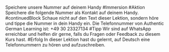 Speichere unsere Nummer auf deinem Handy #Immersion
#Aktion Speichere die folgende Nummer als Kontakt auf deinem Handy.
#continuedBlock Schaue nicht auf den Text dieser Lektion, sondern höre und tippe die Nummer in dein Handy ein.
Die Telefonnummer von Authentic German Learning ist: +49 30 23327134
#Tipp Wir sind auf WhatsApp erreichbar und helfen dir gerne, falls du Fragen oder Feedback zu diesem Kurs hast.
#Erfolg In dieser Lektion hast du gelernt, auf Deutsch eine Telefonnummern zu hören und aufzuschreiben.